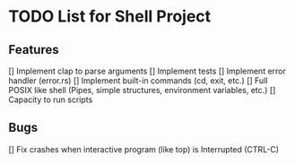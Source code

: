 # TODO List for Shell Project
## Features
[] Implement clap to parse arguments
[] Implement tests
[] Implement error handler (error.rs)
[] Implement built-in commands (cd, exit, etc.)
[] Full POSIX like shell (Pipes, simple structures, environment variables, etc.)
[] Capacity to run scripts

## Bugs
[] Fix crashes when interactive program (like top) is Interrupted (CTRL-C)
